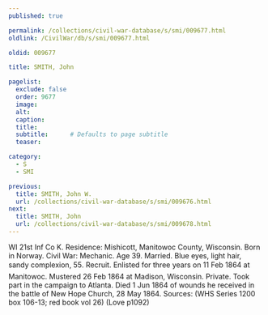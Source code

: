 ```yaml
---
published: true

permalink: /collections/civil-war-database/s/smi/009677.html
oldlink: /CivilWar/db/s/smi/009677.html

oldid: 009677

title: SMITH, John

pagelist:
  exclude: false
  order: 9677
  image: 
  alt:
  caption:
  title:
  subtitle:      # Defaults to page subtitle
  teaser:

category: 
  - S 
  - SMI

previous:
  title: SMITH, John W.
  url: /collections/civil-war-database/s/smi/009676.html  
next:
  title: SMITH, John
  url: /collections/civil-war-database/s/smi/009678.html   
---
```

WI 21st Inf Co K. Residence: Mishicott, Manitowoc County, Wisconsin. Born in Norway. Civil War: Mechanic. Age 39. Married. Blue eyes, light hair, sandy complexion, 5&#146;5&#148;. Recruit. Enlisted for three years on 11 Feb 1864 at Manitowoc. Mustered 26 Feb 1864 at Madison, Wisconsin. Private. Took part in the campaign to Atlanta. Died 1 Jun 1864 of wounds he received in the battle of New Hope Church, 28 May 1864. Sources: (WHS Series 1200 box 106-13; red book vol 26) (Love p1092)